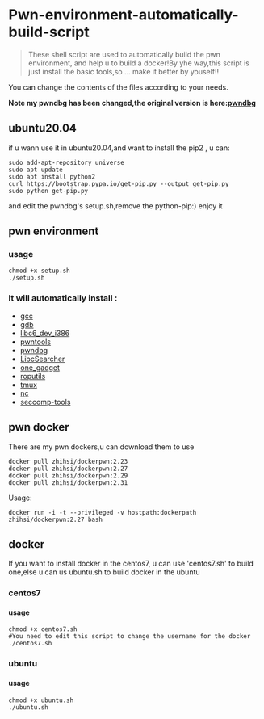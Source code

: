 # Pwn-environment-automatically-build-script

> These shell script are used to automatically build the pwn environment, and help u to build a docker!By yhe way,this script is just install the basic tools,so ... make it better by youself!!

You can change the contents of the files according to your needs.

**Note my pwndbg has been changed,the original version is here:[pwndbg](https://github.com/pwndbg/pwndbg)**

## ubuntu20.04

if u wann use it in ubuntu20.04,and want to install the pip2 , u can:

```
sudo add-apt-repository universe
sudo apt update 
sudo apt install python2
curl https://bootstrap.pypa.io/get-pip.py --output get-pip.py
sudo python get-pip.py
```

and edit the pwndbg's setup.sh,remove the python-pip:) enjoy it

## pwn environment

### usage
```
chmod +x setup.sh
./setup.sh
```

### It will automatically install :
* [gcc](https://gcc.gnu.org/)
* [gdb](https://www.gnu.org/software/gdb/)
* [libc6_dev_i386](https://pkgs.org/download/libc6-dev-i386)
* [pwntools](https://github.com/Gallopsled/pwntools.git/)
* [pwndbg](https://github.com/nightRainy/pwndbg)
* [LibcSearcher](https://github.com/lieanu/LibcSearcher)
* [one_gadget](https://github.com/david942j/one_gadget.git)
* [roputils](https://github.com/inaz2/roputils.git)
* [tmux](https://github.com/tmux/tmux)
* [nc]()
* [seccomp-tools](https://github.com/david942j/seccomp-tools)


## pwn docker

There are my pwn dockers,u can download them to use 

```
docker pull zhihsi/dockerpwn:2.23
docker pull zhihsi/dockerpwn:2.27
docker pull zhihsi/dockerpwn:2.29
docker pull zhihsi/dockerpwn:2.31
```

Usage:

```
docker run -i -t --privileged -v hostpath:dockerpath zhihsi/dockerpwn:2.27 bash
```

## docker
If you want to install docker in the centos7, u can use 'centos7.sh' to build one,else u can us ubuntu.sh to build docker in the ubuntu

### centos7

#### usage
```
chmod +x centos7.sh
#You need to edit this script to change the username for the docker
./centos7.sh
```

### ubuntu
#### usage
```
chmod +x ubuntu.sh
./ubuntu.sh
```
